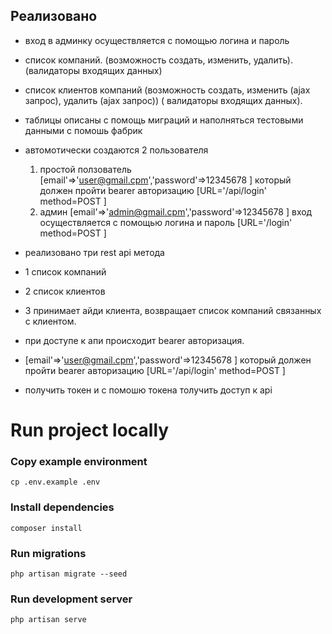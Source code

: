 ## Реализовано
- вход в админку осуществляется с помощью логина и пароль
- список компаний. (возможность создать, изменить, удалить).(валидаторы входящих данных)
- список клиентов компаний (возможность создать, изменить (ajax запрос), удалить (ajax запрос)) ( валидаторы входящих данных).
- таблицы описаны с помощь миграций и  наполняться тестовыми данными с помошь фабрик
- автомотически создаются 2 пользователя 
  1) простой ползователь [email'=>'user@gmail.cpm','password'=>12345678 ] который должен пройти bearer авторизацию [URL='/api/login' method=POST ] 
  2) админ [email'=>'admin@gmail.cpm','password'=>12345678 ] вход осуществляется с помощью логина и пароль [URL='/login' method=POST ]

- реализовано три rest api метода
- 1 список компаний
- 2 список клиентов
- 3 принимает айди клиента, возвращает список компаний связанных с клиентом.
- при доступе к апи  происходит bearer авторизация.
- [email'=>'user@gmail.cpm','password'=>12345678 ] который должен пройти bearer авторизацию [URL='/api/login' method=POST ]
- получить токен и с помошю токена толучить доступ к api


# Run project locally

### Copy example environment
```
cp .env.example .env
```

### Install dependencies
```
composer install
```

### Run migrations
```
php artisan migrate --seed
```

### Run development server
```
php artisan serve

```





